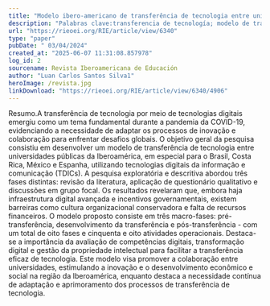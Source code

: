 ```yaml
---
title: "Modelo ibero-americano de transferência de tecnologia entre universidades públicas por intermédio de tecnologias digitais"
description: "Palabras clave:transferencia de tecnología; modelo de transferencia de tecnología; transformación digital; universidades públicas, Iberoamérica."
url: "https://rieoei.org/RIE/article/view/6340"
type: "paper"
pubDate: " 03/04/2024"
created_at: "2025-06-07 11:31:08.857978"
log_id: 2
sourcename: Revista Iberoamericana de Educación
author: "Luan Carlos Santos Silva1"
heroImage: /revista.jpg
linkDownload: "https://rieoei.org/RIE/article/view/6340/4906"
---
```


Resumo.A transferência de tecnologia por meio de tecnologias digitais emergiu como um tema fundamental durante a pandemia da COVID-19, evidenciando a necessidade de adaptar os processos de inovação e colaboração para enfrentar desafios globais. O objetivo geral da pesquisa consistiu em desenvolver um modelo de transferência de tecnologia entre universidades públicas da Iberoamérica, em especial para o Brasil, Costa Rica, México e Espanha, utilizando tecnologias digitais da informação e comunicação (TDICs). A pesquisa exploratória e descritiva abordou três fases distintas: revisão da literatura, aplicação de questionário qualitativo e discussões em grupo focal. Os resultados revelaram que, embora haja infraestrutura digital avançada e incentivos governamentais, existem barreiras como cultura organizacional conservadora e falta de recursos financeiros. O modelo proposto consiste em três macro-fases: pré-transferência, desenvolvimento da transferência e pós-transferência - com um total de oito fases e cinquenta e oito atividades operacionais. Destaca-se a importância da avaliação de competências digitais, transformação digital e gestão da propriedade intelectual para facilitar a transferência eficaz de tecnologia. Este modelo visa promover a colaboração entre universidades, estimulando a inovação e o desenvolvimento econômico e social na região da Iberoamérica, enquanto destaca a necessidade contínua de adaptação e aprimoramento dos processos de transferência de tecnologia.
